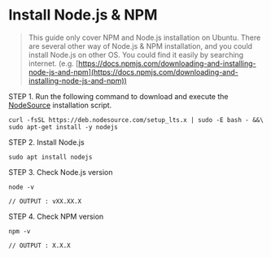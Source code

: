 # Install Node.js & NPM

> This guide only cover NPM and Node.js installation on Ubuntu. There are several other way of Node.js & NPM installation, and you could install Node.js on other OS. You could find it easily by searching internet. (e.g. [https://docs.npmjs.com/downloading-and-installing-node-js-and-npm](https://docs.npmjs.com/downloading-and-installing-node-js-and-npm))



STEP 1. Run the following command to download and execute the [NodeSource](https://github.com/nodesource/distributions#deb) installation script.

```
curl -fsSL https://deb.nodesource.com/setup_lts.x | sudo -E bash - &&\
sudo apt-get install -y nodejs
```



STEP 2. Install Node.js

```
sudo apt install nodejs
```



STEP 3. Check Node.js version

```
node -v

// OUTPUT : vXX.XX.X
```



STEP 4. Check NPM version

```
npm -v

// OUTPUT : X.X.X
```

